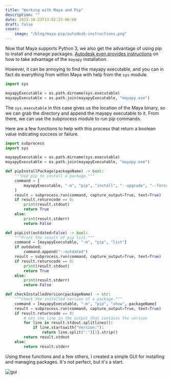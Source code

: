 ```yaml
---
title: "Working with Maya and Pip"
description: ""
date: 2023-10-23T13:02:23-06:00
draft: false
cover:
    image: "/blog/maya-pip/autodesk-instructions.png"
---
```


Now that Maya supports Python 3, we also get the advantage of using pip to install and manage packages. [Autodesk even provides instructions](https://help.autodesk.com/view/MAYAUL/2024/ENU/?guid=GUID-72A245EC-CDB4-46AB-BEE0-4BBBF9791627) on how to take advantage of the `mayapy` installation.

However, it can be annoying to find the mayapy executable, and you can in fact do everything from within Maya with help from the `sys` module.

```python
import sys

mayapyExecutable = os.path.dirname(sys.executable)
mayapyExecutable = os.path.join(mayapyExecutable, "mayapy.exe")
```

The `sys.executable` in this case gives us the location of the Maya binary, so we can grab the directory and append the mayapy executable to it. From there, we can use the subprocess module to run pip commands.

Here are a few functions to help with this process that return a boolean value indicating success or failure.

```python
import subprocess
import sys

mayapyExecutable = os.path.dirname(sys.executable)
mayapyExecutable = os.path.join(mayapyExecutable, "mayapy.exe")

def pipInstallPackage(packageName) -> bool:
    """Use pip to install a package."""
    command = [
        mayapyExecutable, "-m", "pip", "install", "--upgrade", "--force-reinstall", packageName
    ]
    result = subprocess.run(command, capture_output=True, text=True)
    if result.returncode == 0:
        print(result.stdout)
        return True
    else:
        print(result.stderr)
        return False

def pipList(outdated=False) -> bool:
    """Print the result of pip list."""
    command = [mayapyExecutable, "-m", "pip", "list"]
    if outdated:
        command.append("--outdated")
    result = subprocess.run(command, capture_output=True, text=True)
    if result.returncode == 0:
        print(result.stdout)
        return True
    else:
        print(result.stderr)
        return False

def checkInstalledVersion(packageName) -> str:
    """Check the installed version of a package."""
    command = [mayapyExecutable, "-m", "pip", "show", packageName]
    result = subprocess.run(command, capture_output=True, text=True)
    if result.returncode == 0:
        # Get the line in the output that contains the version
        for line in result.stdout.splitlines():
            if line.startswith("Version:"):
                return line.split(":")[1].strip()
        return result.stdout
    else:
        return result.stderr
```

Using these functions and a few others, I created a simple GUI for installing and managing packages. It's not perfect, but it's a start.

![gui](/blog/maya-pip/pip-gui.png)
